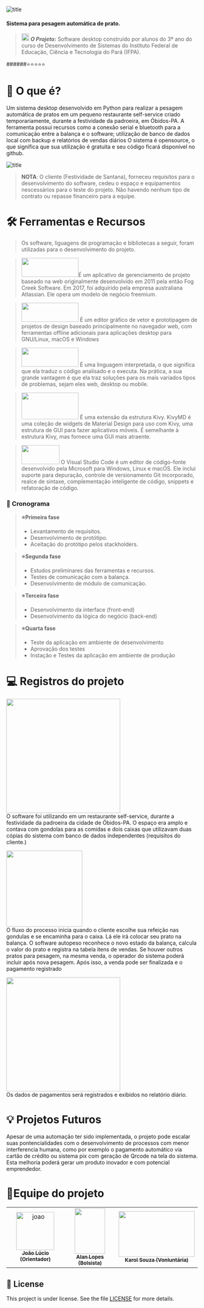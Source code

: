 
![title](./assets/images/logo.png)

#### Sistema para pesagem automática de prato.

> <img src="./assets/images/logo.jpg"  width="20" height="20"> **_O Projeto:_**  Software desktop construído por alunos do 3º ano do curso de Desenvolvimento de Sistemas do Instituto Federal de Educação, Ciência e Tecnologia do Pará (IFPA).

######⭐⭐⭐⭐⭐

# 🚀 O que é?
Um sistema desktop desenvolvido em Python para realizar a pesagem automática de pratos em um pequeno restaurante self-service criado temporariamente, durante a festividade da padroeira, em Óbidos-PA. A ferramenta possui recursos como a conexão serial e bluetooth para a comunicação entre a balança e o software; utilização de banco de dados local com backup e relatórios de vendas diários
O sistema é opensource, o que significa que sua utilização é gratuita e seu código ficará disponível no github.

![title](./assets/images/Capturar.png)

> __NOTA__: O cliente (Festividade de Santana), forneceu requisitos para o desenvolvimento do software, cedeu o espaço e equipamentos nescessários para o teste do projeto. Não havendo nenhum tipo de contrato ou repasse financeiro para a equipe. 



# 🛠 Ferramentas e Recursos
> Os software, liguagens de programação e bibliotecas a seguir, foram utilizadas para o desenvolvimento do projeto.



> <img src="https://logos-download.com/wp-content/uploads/2016/06/Trello_logo_gradient.jpg"  width="150" height="50">É um aplicativo de gerenciamento de projeto baseado na web originalmente desenvolvido em 2011 pela então Fog Creek Software. Em 2017, foi adquirido pela empresa australiana Atlassian. Ele opera um modelo de negócio freemium.

> <img src="https://seeklogo.com/images/F/figma-logo-3C82F1B96E-seeklogo.com.png"  width="150" height="50"> É um editor gráfico de vetor e prototipagem de projetos de design baseado principalmente no navegador web, com ferramentas offline adicionais para aplicações desktop para GNU/Linux, macOS e Windows


> <img src="https://upload.wikimedia.org/wikipedia/commons/thumb/f/f8/Python_logo_and_wordmark.svg/486px-Python_logo_and_wordmark.svg.png"  width="150" height="50"> É uma linguagem interpretada, o que significa que ela traduz o código analisado e o executa. Na prática, a sua grande vantagem é que ela traz soluções para os mais variados tipos de problemas, sejam eles web, desktop ou mobile.

> <img src="https://repository-images.githubusercontent.com/284716598/5af8e880-d8ba-11ea-9ce1-e5e8d603143f"  width="150" height="70"> É uma extensão da estrutura Kivy. KivyMD é uma coleção de widgets de Material Design para uso com Kivy, uma estrutura de GUI para fazer aplicativos móveis. É semelhante à estrutura Kivy, mas fornece uma GUI mais atraente.


> <img  src="https://miro.medium.com/v2/resize:fit:720/format:webp/1*cn_XBD307E3lObHk511Qqg.png" width='100' height='50'> O Visual Studio Code é um editor de código-fonte desenvolvido pela Microsoft para Windows, Linux e macOS. Ele inclui suporte para depuração, controle de versionamento Git incorporado, realce de sintaxe, complementação inteligente de código, snippets e refatoração de código.

### 📆 Cronograma

> __⭐Primeira fase__
  > - Levantamento de requisitos.
  > - Desenvolvimento de protótipo.
  > - Aceitação do protótipo pelos stackholders.

> __⭐Segunda fase__
  > - Estudos preliminares das ferramentas e recursos.
  > - Testes de comunicação com a balança.
  > - Desenvolvimento de módulo de comunicação.

> __⭐Terceira fase__
  > - Desenvolvimento da interface (front-end)
  > - Desenvolvimento da lógica do negócio (back-end)

> __⭐Quarta fase__
  > - Teste da aplicação em ambiente de desenvolvimento
  > - Aprovação dos testes
  > - Instação e Testes da aplicação em ambiente de produção

# 💻 Registros do projeto
<img src="./assets/images/IMG1.jpeg" width="300px">\
O software foi utilizando em um restaurante self-service, durante a festividade da padroeira da cidade de Óbidos-PA.
O espaço era amplo e contava com gondolas para as comidas e dois caixas que utilizavam duas cópias do sistema com banco de dados independentes (requisitos do cliente.)

<img src="./assets/images/IMG3.jpg" width="200x">\
O fluxo do processo inicia quando o cliente escolhe sua refeição nas gondulas e se encaminha para o caixa. Lá ele irá colocar seu prato na balança. O software autopeso reconhece o novo estado da balança, calcula o valor do prato e registra na tabela itens de vendas. Se houver outros pratos para pesagem, na mesma venda, o operador do sistema poderá incluir após nova pesagem. Após isso, a venda pode ser finalizada e o pagamento registrado

<img src="./assets/images/IMG2.jpg" width="300px">\
Os dados de pagamentos será registrados e exibidos no relatório diário.


# 💡 Projetos Futuros

Apesar de uma automação ter sido implementada, o projeto pode escalar suas pontencialidades com o desenvolvimento de processos com menor interferencia humana, como por exemplo o pagamento automático via cartão de crédito ou sistema pix com geração de Qrcode na tela do sistema. Esta melhoria poderá gerar um produto inovador e com potencial emprendedor.

# 🦾Equipe do projeto
<table>
  <tr>
    <td align="center">
      <a href="#">
        <img src="./assets/colaboradores/joao.jpg" width="100px;" alt="joao"><br>
        <sub>
          <b>João Lúcio   (Orientador)</b>
        </sub>
      </a>
    </td>
    <td align="center">
      <a href="#">
        <img src="https://scontent.fbel3-1.fna.fbcdn.net/v/t39.30808-6/314933293_1424113108080542_8546133591944403104_n.jpg?_nc_cat=103&ccb=1-7&_nc_sid=09cbfe&_nc_eui2=AeGEjpFzOTcDqD6s4_V_qQ43ZgPEbQh2v_5mA8RtCHa__inQ4UQKNGmuS99_Mwad3wffgZaE-kIhUbr-Yhvlx7jU&_nc_ohc=zG-rIt7_9e0AX-4zLfD&_nc_ht=scontent.fbel3-1.fna&oh=00_AfA_iN4EfD9ErwfIGsjkNYybb0dficA0hfrrFV7yr6O_eg&oe=63F01E14" width="80px" height='120'><br>
        <sub>
          <b>Alan Lopes   (Bolsista)</b>
        </sub>
      </a>
    </td>

  <td align="center">
    <a href="#">
      <img src="https://scontent.fbel3-1.fna.fbcdn.net/v/t39.30808-6/310265759_623436939243110_9184404113922879249_n.jpg?_nc_cat=103&ccb=1-7&_nc_sid=09cbfe&_nc_eui2=AeEV1afpAPLgvvNZ4_HI0d5GpgwJVujdXHqmDAlW6N1ceomTJSZotYGY5nYN-DqmFFjjMdnX0Xgxjq-H7fJi-LtX&_nc_ohc=pDYRuhnY9HgAX_ZFhz5&_nc_ht=scontent.fbel3-1.fna&oh=00_AfCQ7QqZTViscBH6pEcPxVuvDkY5UA_NViAI7G6gYJMSmw&oe=63F04654" width="200px" height='120'><br>
      <sub>
        <b>Karol Souza      (Vonluntária)</b>
      </sub>
    </a>
  </td>

  </tr>
</table>

## 📝 License
This project is under license. See the file [LICENSE](LICENSE.md) for more details.